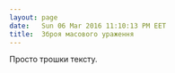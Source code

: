```yaml
---
layout: page
date:   Sun 06 Mar 2016 11:10:13 PM EET
title:  Зброя масового ураження
---
```


   Просто трошки тексту.